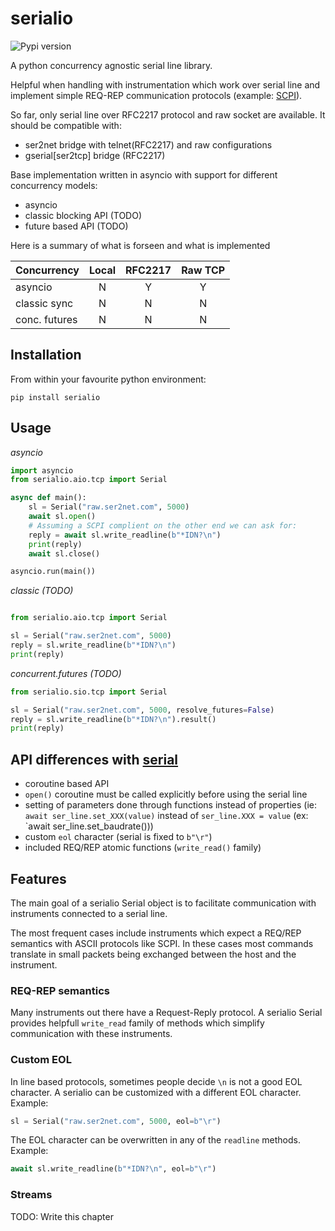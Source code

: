 # serialio

![Pypi version][pypi]

A python concurrency agnostic serial line library.

Helpful when handling with instrumentation which work over serial line and implement
simple REQ-REP communication protocols (example:
[SCPI](https://en.m.wikipedia.org/wiki/Standard_Commands_for_Programmable_Instruments)).

So far, only serial line over RFC2217 protocol and raw socket are available.
It should be compatible with:

* ser2net bridge with telnet(RFC2217) and raw configurations
* gserial[ser2tcp] bridge (RFC2217)


Base implementation written in asyncio with support for different concurrency models:

* asyncio
* classic blocking API (TODO)
* future based API (TODO)

Here is a summary of what is forseen and what is implemented

| Concurrency   | Local  | RFC2217 | Raw TCP |
| ------------- |:------:|:-------:|:-------:|
| asyncio       |   N    |    Y    |    Y    |
| classic sync  |   N    |    N    |    N    |
| conc. futures |   N    |    N    |    N    |


## Installation

From within your favourite python environment:

```console
pip install serialio
```

## Usage

*asyncio*

```python
import asyncio
from serialio.aio.tcp import Serial

async def main():
    sl = Serial("raw.ser2net.com", 5000)
    await sl.open()
    # Assuming a SCPI complient on the other end we can ask for:
    reply = await sl.write_readline(b"*IDN?\n")
    print(reply)
    await sl.close()

asyncio.run(main())
```

*classic (TODO)*

```python

from serialio.aio.tcp import Serial

sl = Serial("raw.ser2net.com", 5000)
reply = sl.write_readline(b"*IDN?\n")
print(reply)
```

*concurrent.futures (TODO)*

```python
from serialio.sio.tcp import Serial

sl = Serial("raw.ser2net.com", 5000, resolve_futures=False)
reply = sl.write_readline(b"*IDN?\n").result()
print(reply)
```

## API differences with [serial](https://github.com/pyserial/pyserial)

* coroutine based API
* `open()` coroutine must be called explicitly before using the serial line
* setting of parameters done through functions instead of properties (ie:
  `await ser_line.set_XXX(value)` instead of `ser_line.XXX = value`
  (ex: `await ser_line.set_baudrate()))
* custom `eol` character (serial is fixed to `b"\r"`)
* included REQ/REP atomic functions (`write_read()` family)

## Features

The main goal of a serialio Serial object is to facilitate communication
with instruments connected to a serial line.

The most frequent cases include instruments which expect a REQ/REP
semantics with ASCII protocols like SCPI. In these cases most commands
translate in small packets being exchanged between the host and the
instrument.

### REQ-REP semantics

Many instruments out there have a Request-Reply protocol. A serialio Serial
provides helpfull `write_read` family of methods which simplify communication
with these instruments.

### Custom EOL

In line based protocols, sometimes people decide `\n` is not a good EOL character.
A serialio can be customized with a different EOL character. Example:

```python
sl = Serial("raw.ser2net.com", 5000, eol=b"\r")
```

The EOL character can be overwritten in any of the `readline` methods. Example:

```python
await sl.write_readline(b"*IDN?\n", eol=b"\r")
```

### Streams

TODO: Write this chapter

[pypi]: https://img.shields.io/pypi/pyversions/serialio.svg
